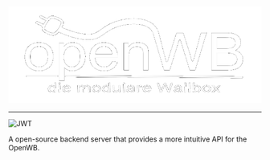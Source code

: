 <img src="./openWB.png"  style="text-align: center;margin: auto;top: 0;right: 0;bottom: 0;left: 0;"/>

---

![JWT](https://jwt.io/img/logo-asset.svg)

A open-source backend server that provides a more intuitive API for the OpenWB.

